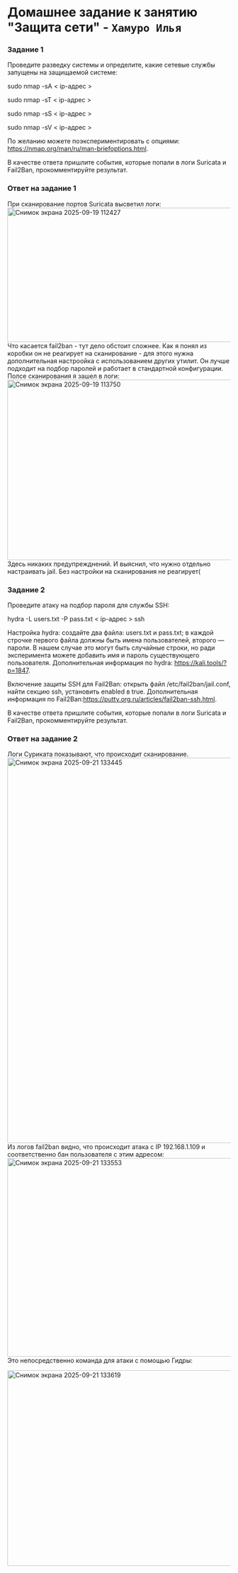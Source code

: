 # Домашнее задание к занятию "Защита сети" - `Хамуро Илья`

### Задание 1
Проведите разведку системы и определите, какие сетевые службы запущены на защищаемой системе:

sudo nmap -sA < ip-адрес >

sudo nmap -sT < ip-адрес >

sudo nmap -sS < ip-адрес >

sudo nmap -sV < ip-адрес >

По желанию можете поэкспериментировать с опциями: https://nmap.org/man/ru/man-briefoptions.html.

В качестве ответа пришлите события, которые попали в логи Suricata и Fail2Ban, прокомментируйте результат.
### Ответ на задание 1
При сканирование портов Suricata высветил логи:
<img width="1317" height="303" alt="Снимок экрана 2025-09-19 112427" src="https://github.com/user-attachments/assets/b68d6efb-5806-4d28-80f7-00808456eb7e" />
Что касается fail2ban - тут дело обстоит сложнее. Как я понял из коробки он не реагирует на сканирование - для этого нужна дополнительная настроойка с использованием других утилит. Он лучше подходит на подбор паролей и работает в стандартной конфигурации. Полсе сканирования я зашел в логи: 
<img width="1435" height="407" alt="Снимок экрана 2025-09-19 113750" src="https://github.com/user-attachments/assets/32c2f499-a038-4d23-9b59-a8de9704b39e" />
Здесь никаких предупрежднений. И выяснил, что нужно отдельно настраивать jail. Без настройки на сканирования не реагирует(
### Задание 2
Проведите атаку на подбор пароля для службы SSH:

hydra -L users.txt -P pass.txt < ip-адрес > ssh

Настройка hydra:
создайте два файла: users.txt и pass.txt;
в каждой строчке первого файла должны быть имена пользователей, второго — пароли. В нашем случае это могут быть случайные строки, но ради эксперимента можете добавить имя и пароль существующего пользователя.
Дополнительная информация по hydra: https://kali.tools/?p=1847.

Включение защиты SSH для Fail2Ban:
открыть файл /etc/fail2ban/jail.conf,
найти секцию ssh,
установить enabled в true.
Дополнительная информация по Fail2Ban:https://putty.org.ru/articles/fail2ban-ssh.html.

В качестве ответа пришлите события, которые попали в логи Suricata и Fail2Ban, прокомментируйте результат.
### Ответ на задание 2
Логи Суриката показывают, что происходит сканирование.
<img width="1843" height="869" alt="Снимок экрана 2025-09-21 133445" src="https://github.com/user-attachments/assets/02204355-219f-4a48-a656-7e4bc3ad3cec" />
Из логов fail2ban видно, что происходит атака с IP 192.168.1.109 и соответственно бан пользователя c этим адресом:
<img width="1241" height="448" alt="Снимок экрана 2025-09-21 133553" src="https://github.com/user-attachments/assets/4bce209c-64c3-4920-9973-b8ebba7ae837" />
Это непосредственно команда для атаки с помощью Гидры:

<img width="822" height="441" alt="Снимок экрана 2025-09-21 133619" src="https://github.com/user-attachments/assets/50983b59-0c8e-4fc0-ab10-98886c8ff79b" />

